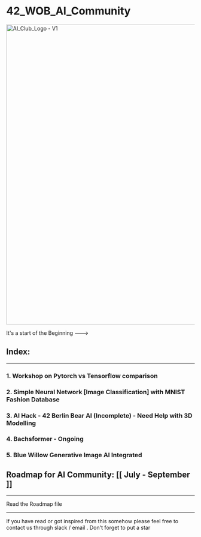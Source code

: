 # 42_WOB_AI_Community
<img src="https://github.com/mdabir1203/42_WOB_AI_Community/assets/66947064/df2f3443-f549-480f-b079-113b0154b6fc" alt="AI_Club_Logo - V1" style="width: 800px;">


It's a start of the Beginning --->

## Index:
-------------------------------------------------------------------------------------------------------------------------------------------------------------------------------------------------
### 1. Workshop on Pytorch vs Tensorflow comparison  
### 2. Simple Neural Network [Image Classification] with MNIST Fashion Database 
### 3. AI Hack - 42 Berlin Bear AI (Incomplete) - Need Help with 3D Modelling 
### 4. Bachsformer - Ongoing
### 5. Blue Willow Generative Image AI Integrated
   
## Roadmap for AI Community: [[ July - September ]]
----------------------------------------------------------------------------------------------------------------------------------------------------------------------------------------

Read the Roadmap file

----------------------------------------------------------------------------------------------------------------------------------------------------------------------------------------
 If you have read or got inspired from this somehow please feel free to contact us through slack / email .  Don't forget to put a star 
